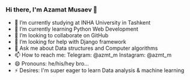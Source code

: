 ### Hi there, I'm Azamat Musaev 👋

- 🔭 I’m currently studying at INHA University in Tashkent
- 🌱 I’m currently learning Python Web Development
- 👯 I’m looking to collaborate on GitHub
- 🤔 I’m looking for help with Django framework
- 💬 Ask me about Data structures and Computer algorithms
- 📫 How to reach me: Telegram: @azmt_m Instagram: @azmt_m
- 😄 Pronouns: he/his/hey bro...
- ⚡ Desires: I'm super eager to learn Data analysis & machine learning

